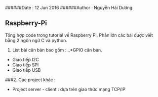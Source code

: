 ######Date : 12 Jun 2016
######Author : Nguyễn Hải Dương
## Raspberry-Pi
Tổng hợp code trong tutorial về Raspberry Pi. Phần lớn các bài được viết bằng 2 ngôn ngữ C và python.
1. List bài căn bản bao gồm :
..*GPIO căn bản.
  -   Giao tiếp I2C
  -   Giao tiếp SPI
  -   Giao tiếp USB

###2. Các project khác :
  -   Project server - client : dựa trên giao thức mạng TCP/IP
